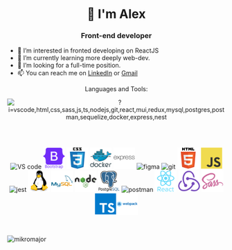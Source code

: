 <h1 align="center">👋 I'm Alex</h1>
<h3 align="center">Front-end developer</h3>

- 👯 I’m interested in fronted developing on ReactJS 
- 🌱 I’m currently learning more deeply web-dev. 
- 👀 I’m looking for a full-time position. 
- 📫 You can reach me on [LinkedIn](https://www.linkedin.com/in/oleksandr-solianyk-758639214/) or
[Gmail](mailto:alex.solianyk.ua@gmail.com)

<p align="center">Languages and Tools:</p>
<p align="center">
  <img
    src="https://skillicons.dev/icons?i=vscode,html,css,sass,js,ts,nodejs,git,react,mui,redux,mysql,postgres,postman,sequelize,docker,express,nest"
    alt="?i=vscode,html,css,sass,js,ts,nodejs,git,react,mui,redux,mysql,postgres,postman,sequelize,docker,express,nest"
  />
</p>

<br /><br />

<p align="center">
  <img src="https://skillicons.dev/icons?i=vscode" alt="VS code" width="50" height="50" />
  <img
    src="https://raw.githubusercontent.com/devicons/devicon/master/icons/bootstrap/bootstrap-plain-wordmark.svg"
    alt="bootstrap"
    width="50"
    height="50"
  />
  <img
    src="https://raw.githubusercontent.com/devicons/devicon/master/icons/css3/css3-original-wordmark.svg"
    alt="css3"
    width="50"
    height="50"
  />
  <img
    src="https://raw.githubusercontent.com/devicons/devicon/master/icons/docker/docker-original-wordmark.svg"
    alt="docker"
    width="50"
    height="50"
  />
  <img
    src="https://raw.githubusercontent.com/devicons/devicon/master/icons/express/express-original-wordmark.svg"
    alt="express"
    width="50"
    height="50"
  />
  <img src="https://www.vectorlogo.zone/logos/figma/figma-icon.svg" alt="figma" width="50" height="50" />
  <img src="https://www.vectorlogo.zone/logos/git-scm/git-scm-icon.svg" alt="git" width="50" height="50" />
  <img
    src="https://raw.githubusercontent.com/devicons/devicon/master/icons/html5/html5-original-wordmark.svg"
    alt="html5"
    width="50"
    height="50"
  />
  <img
    src="https://raw.githubusercontent.com/devicons/devicon/master/icons/javascript/javascript-original.svg"
    alt="javascript"
    width="50"
    height="50"
  />
  <img src="https://www.vectorlogo.zone/logos/jestjsio/jestjsio-icon.svg" alt="jest" width="50" height="50" />
  <img
    src="https://raw.githubusercontent.com/devicons/devicon/master/icons/linux/linux-original.svg"
    alt="linux"
    width="50"
    height="50"
  />
  <img
    src="https://raw.githubusercontent.com/devicons/devicon/master/icons/mysql/mysql-original-wordmark.svg"
    alt="mysql"
    width="50"
    height="50"
  />
  <img
    src="https://raw.githubusercontent.com/devicons/devicon/master/icons/nodejs/nodejs-original-wordmark.svg"
    alt="nodejs"
    width="50"
    height="50"
  />
  <img
    src="https://raw.githubusercontent.com/devicons/devicon/master/icons/postgresql/postgresql-original-wordmark.svg"
    alt="postgresql"
    width="50"
    height="50"
  />
  <img src="https://www.vectorlogo.zone/logos/getpostman/getpostman-icon.svg" alt="postman" width="50" height="50" />
  <img
    src="https://raw.githubusercontent.com/devicons/devicon/master/icons/react/react-original-wordmark.svg"
    alt="react"
    width="50"
    height="50"
  />
  <img
    src="https://raw.githubusercontent.com/devicons/devicon/master/icons/redux/redux-original.svg"
    alt="redux"
    width="50"
    height="50"
  />
  <img
    src="https://raw.githubusercontent.com/devicons/devicon/master/icons/sass/sass-original.svg"
    alt="sass"
    width="50"
    height="50"
  />
  <img
    src="https://raw.githubusercontent.com/devicons/devicon/master/icons/typescript/typescript-original.svg"
    alt="typescript"
    width="50"
    height="50"
  /><img
    src="https://raw.githubusercontent.com/devicons/devicon/d00d0969292a6569d45b06d3f350f463a0107b0d/icons/webpack/webpack-original-wordmark.svg"
    alt="webpack"
    width="50"
    height="50"
  />
</p>
<br />
<p>
  <img
    align="left"
    src="https://github-readme-stats.vercel.app/api/top-langs?username=mikromajor&show_icons=true&locale=en&layout=compact"
    alt="mikromajor"
  />
</p>

